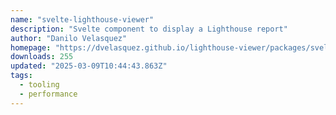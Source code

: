 ```yaml
---
name: "svelte-lighthouse-viewer"
description: "Svelte component to display a Lighthouse report"
author: "Danilo Velasquez"
homepage: "https://dvelasquez.github.io/lighthouse-viewer/packages/svelte-lighthouse-viewer/demo/index.html"
downloads: 255
updated: "2025-03-09T10:44:43.863Z"
tags: 
  - tooling
  - performance
---
```

